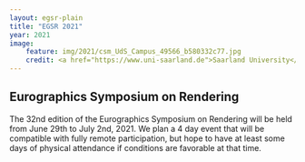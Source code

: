 ```yaml
---
layout: egsr-plain
title: "EGSR 2021"
year: 2021
image:
    feature: img/2021/csm_UdS_Campus_49566_b580332c77.jpg
    credit: <a href="https://www.uni-saarland.de">Saarland University</a>
---
```


## Eurographics Symposium on Rendering

The 32nd edition of the Eurographics Symposium on Rendering will be held from June 29th to July 2nd, 2021.
We plan a 4 day event that will be compatible with fully remote participation, but hope to have at least some days of physical attendance if conditions are favorable at that time.
